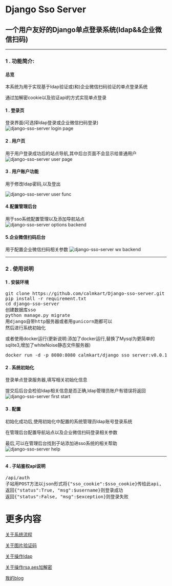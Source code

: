 # Django Sso Server
## 一个用户友好的Django单点登录系统(ldap&&企业微信扫码)
***
### 1 . 功能简介:

#### 总览
本系统为用于实现基于ldap验证或(和)企业微信扫码验证的单点登录系统

通过加解密cookie以及验证api的方式实现单点登录

#### 1 . 登录页
登录界面(可选择ldap登录或企业微信扫码登录)
![django-sso-server login page](http://www.calmkart.com/wp-content/uploads/2018/09/5C45207A-AF09-475D-ACD6-E732CFE1596D.png "django-sso-server login page")

#### 2 . 用户页
用于用户登录成功后的站点导航,其中后台页面不会显示给普通用户
![django-sso-server user page](http://www.calmkart.com/wp-content/uploads/2018/09/B9772DA0-588E-455A-B887-1C2EB471FE4B.jpg "django-sso-server user page")

#### 3 . 用户账户功能
用于修改ldap密码,以及登出

![django-sso-server user func](http://www.calmkart.com/wp-content/uploads/2018/09/B7925C24-0C92-4DF0-8B28-DB73159AF28E.jpg "django-sso-server user func")

#### 4.配置管理后台
用于sso系统配置管理以及添加导航站点
![django-sso-server options backend](http://www.calmkart.com/wp-content/uploads/2018/09/3E807D12-AE8B-4746-9B5A-20886A5533A3.png "django-sso-server options backend")

#### 5.企业微信扫码后台
用于配置企业微信扫码相关参数
![django-sso-server wx backend](http://www.calmkart.com/wp-content/uploads/2018/09/2C71241E-B1E1-4643-AE7F-5CA2D7E19E26.png "django-sso-server wx backend")

***
### 2 . 使用说明
#### 1 . 安装环境
<pre>
git clone https://github.com/calmkart/Django-sso-server.git
pip install -r requirement.txt
cd django-sso-server
创建数据库sso
python manage.py migrate
用django自带http服务器或者用gunicorn跑都可以
然后进行系统初始化
</pre>
或者使用docker运行(更新说明:添加了docker运行,替换了Mysql为更简单的sqlite3,增加了whiteNoise静态文件服务器)
<pre>
docker run -d -p 8080:8080 calmkart/django_sso_server:v0.0.1
</pre>

#### 2 . 系统初始化
登录单点登录服务器,填写相关初始化信息

提交后后台会检验ldap相关信息是否正确,ldap管理员账户有错误将返回
![django-sso-server first start](http://www.calmkart.com/wp-content/uploads/2018/09/588F45F1-1F7F-4B68-9A28-733843791DB9.png "django-sso-server first start")

#### 3 . 配置
初始化成功后,使用初始化中配置的系统管理员ldap账号登录系统

在管理后台配置导航站点以及企业微信扫码登录相关参数

最后,可以在管理后台找到子站添加进sso系统的相关帮助
![django-sso-server help](http://www.calmkart.com/wp-content/uploads/2018/09/2D1A59D2-F7DF-4E7B-8593-B9635B81A70C.png "django-sso-server help")

*****

#### 4 . 子站鉴权api说明
<pre>
/api/auth
子站用POST方法以json形式将{"sso_cookie":$sso_cookie}传给此api,
返回{"status":True, "msg":$username}则登录成功
返回{"status":False, "msg":$exception}则登录失败
</pre>


# 更多内容
[关于系统流程](http://www.calmkart.com/?p=353 "系统流程说明")

[关于图片验证码](http://www.calmkart.com/?p=332 "图片验证码说明")

[关于操作ldap](http://www.calmkart.com/?p=355 "python操作ldap说明")

[关于操作rsa,aes加解密](http://www.calmkart.com/?p=360 "python操作rsa,aes加解密说明")

[我的blog](http://www.calmkart.com/ "myblog")